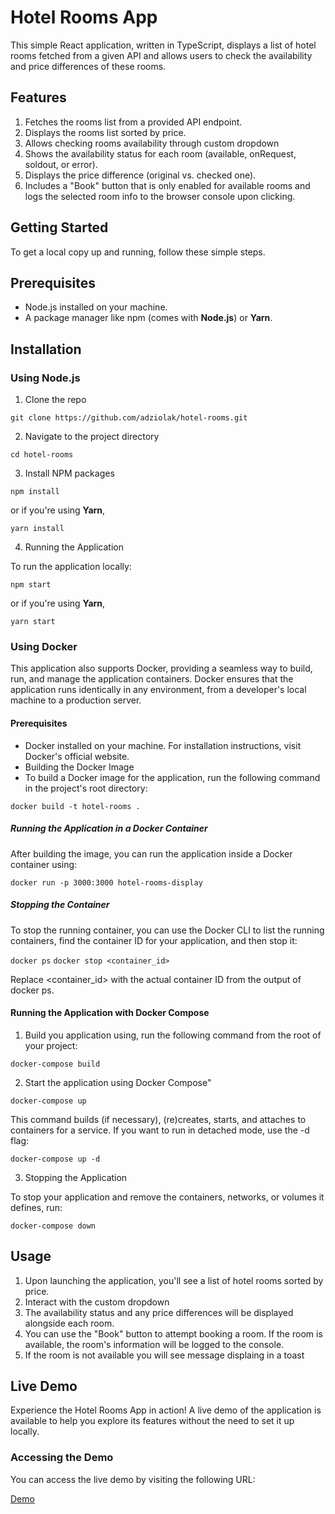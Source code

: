 # Hotel Rooms App

This simple React application, written in TypeScript, displays a list of hotel rooms fetched from a given API and allows users to check the availability and price differences of these rooms. 

## Features

1. Fetches the rooms list from a provided API endpoint.
2. Displays the rooms list sorted by price.
3. Allows checking rooms availability through custom dropdown
4. Shows the availability status for each room (available, onRequest, soldout, or error).
5. Displays the price difference (original vs. checked one).
6. Includes a "Book" button that is only enabled for available rooms and logs the selected room info to the browser console upon clicking.

## Getting Started

To get a local copy up and running, follow these simple steps.

## Prerequisites

- Node.js installed on your machine.
- A package manager like npm (comes with **Node.js**) or **Yarn**.

## Installation

### Using Node.js

1. Clone the repo

`git clone https://github.com/adziolak/hotel-rooms.git`

2. Navigate to the project directory

`cd hotel-rooms`

3. Install NPM packages

`npm install`

or if you're using **Yarn**,

`yarn install`

4. Running the Application

To run the application locally:

`npm start`

or if you're using **Yarn**,

`yarn start`

### Using Docker

This application also supports Docker, providing a seamless way to build, run, and manage the application containers. Docker ensures that the application runs identically in any environment, from a developer's local machine to a production server.

#### Prerequisites

- Docker installed on your machine. For installation instructions, visit Docker's official website.
- Building the Docker Image
- To build a Docker image for the application, run the following command in the project's root directory:

`docker build -t hotel-rooms .`

##### Running the Application in a Docker Container

After building the image, you can run the application inside a Docker container using:

`docker run -p 3000:3000 hotel-rooms-display`

##### Stopping the Container
To stop the running container, you can use the Docker CLI to list the running containers, find the container ID for your application, and then stop it: 

`docker ps`
`docker stop <container_id>`

Replace <container_id> with the actual container ID from the output of docker ps.

#### Running the Application with Docker Compose

1. Build you application using, run the following command from the root of your project:

`docker-compose build` 

2. Start the application using Docker Compose"

`docker-compose up`

This command builds (if necessary), (re)creates, starts, and attaches to containers for a service. If you want to run in detached mode, use the -d flag:

`docker-compose up -d`

3. Stopping the Application

To stop your application and remove the containers, networks, or volumes it defines, run:

`docker-compose down`

## Usage

1. Upon launching the application, you'll see a list of hotel rooms sorted by price.
2. Interact with the custom dropdown
3. The availability status and any price differences will be displayed alongside each room.
4. You can use the "Book" button to attempt booking a room. If the room is available, the room's information will be logged to the console.
5. If the room is not available you will see message displaing in a toast

## Live Demo

Experience the Hotel Rooms App in action! A live demo of the application is available to help you explore its features without the need to set it up locally. 

### Accessing the Demo
You can access the live demo by visiting the following URL:

[Demo](https://master.d3up2as7y7imnt.amplifyapp.com/)



